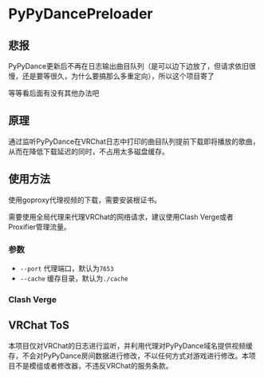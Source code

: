 # PyPyDancePreloader

## 悲报

PyPyDance更新后不再在日志输出曲目队列（是可以边下边放了，但请求依旧很慢，还是要等很久，为什么要搞那么多重定向），所以这个项目寄了

等等看后面有没有其他办法吧

## 原理

通过监听PyPyDance在VRChat日志中打印的曲目队列提前下载即将播放的歌曲，从而在降低下载延迟的同时，不占用太多磁盘缓存。

## 使用方法

使用goproxy代理视频的下载，需要安装根证书。

需要使用全局代理来代理VRChat的网络请求，建议使用Clash Verge或者Proxifier管理流量。

### 参数

- `--port` 代理端口，默认为`7653`
- `--cache` 缓存目录，默认为`./cache`


### Clash Verge

## VRChat ToS

本项目仅对VRChat的日志进行监听，并利用代理对PyPyDance域名提供视频缓存，不会对PyPyDance房间数据进行修改，不以任何方式对游戏进行修改。本项目不是模组或者修改器，不违反VRChat的服务条款。
